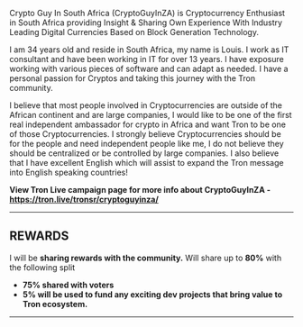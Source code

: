 
Crypto Guy In South Africa (CryptoGuyInZA) is Cryptocurrency Enthusiast in South Africa providing Insight & Sharing Own Experience With Industry Leading Digital Currencies Based on Block Generation Technology.

I am 34 years old and reside in South Africa, my name is Louis. I work as IT consultant and have been working in IT for over 13 years. I have exposure working with various pieces of software and can adapt as needed. I have a personal passion for Cryptos and taking this journey with the Tron community.

I believe that most people involved in Cryptocurrencies are outside of the African continent and are large companies, I would like to be one of the first real independent ambassador for crypto in Africa and want Tron to be one of those Cryptocurrencies. I strongly believe Cryptocurrencies should be for the people and need independent people like me, I do not believe they should be centralized or be controlled by large companies. I also believe that I have excellent English which will assist to expand the Tron message into English speaking countries!

**View Tron Live campaign page for more info about CryptoGuyInZA - https://tron.live/tronsr/cryptoguyinza/**

**********************************************************************************************
REWARDS
---------
I will be **sharing rewards with the community.** Will share up to **80%** with the following split
- **75% shared with voters**
- **5%  will be used to fund any exciting dev projects that bring value to Tron ecosystem.**
**********************************************************************************************
